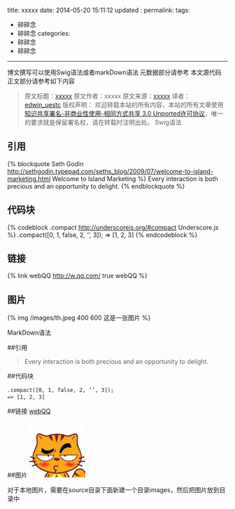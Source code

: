 title: xxxxx
date: 2014-05-20 15:11:12
updated	:
permalink:
tags:
- 碎碎念
- 碎碎念
categories:
- 碎碎念
- 碎碎念

---
博文撰写可以使用Swig语法或者markDown语法 元数据部分请参考 本文源代码 正文部分请参考如下内容
>原文标题：[xxxxx]()
>原文作者：xxxxx
>原文来源：[xxxxx]()
>译者： [edwin_uestc](http://wanghaisheng.github.io/about/)
>版权声明：
>欢迎转载本站的所有内容，本站的所有文章使用[知识共享署名-非商业性使用-相同方式共享 3.0 Unported许可协议](http://creativecommons.org/licenses/by-nc-sa/3.0/deed.zh)，唯一的要求就是保留署名权，请在转载时注明出处。
Swig语法

## 引用
{% blockquote Seth Godin http://sethgodin.typepad.com/seths_blog/2009/07/welcome-to-island-marketing.html Welcome to Island Marketing %}
Every interaction is both precious and an opportunity to delight.
{% endblockquote %}

## 代码块

{% codeblock .compact http://underscorejs.org/#compact Underscore.js %}
.compact([0, 1, false, 2, ‘’, 3]);
=> [1, 2, 3]
{% endcodeblock %}

## 链接
{% link webQQ http://w.qq.com/ true webQQ %}

## 图片
{% img /images/th.jpeg 400 600 这是一张图片 %}


MarkDown语法

##引用
> Every interaction is both precious and an opportunity to delight.



##代码块
```{bash}
.compact([0, 1, false, 2, ‘’, 3]);
=> [1, 2, 3]
```

##链接
[webQQ](http://w.qq.com/)

##图片
![这是一张图片](/images/th.jpeg)

对于本地图片，需要在source目录下面新建一个目录images，然后把图片放到目录中
